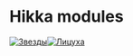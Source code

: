 # Hikka modules
[![Звезды](https://img.shields.io/github/stars/werpyock/hikkamods)](https://github.com/werpyock/hikkamods/stargazers)[![Лицуха](https://img.shields.io/github/license/werpyock/hikkamods)](https://github.com/werpyock/hikkamods/blob/main/LICENSE)
